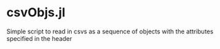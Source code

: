 # csvObjs.jl
Simple script to read in csvs as a sequence of objects with the attributes specified in the header
